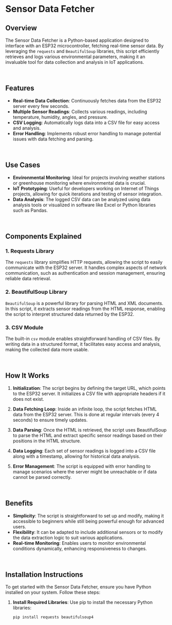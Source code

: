 # Sensor Data Fetcher

## Overview

The Sensor Data Fetcher is a Python-based application designed to interface with an ESP32 microcontroller, fetching real-time sensor data. By leveraging the `requests` and `BeautifulSoup` libraries, this script efficiently retrieves and logs various environmental parameters, making it an invaluable tool for data collection and analysis in IoT applications.

<br>

## Features

- **Real-time Data Collection**: Continuously fetches data from the ESP32 server every few seconds.
- **Multiple Sensor Readings**: Collects various readings, including temperature, humidity, angles, and pressure.
- **CSV Logging**: Automatically logs data into a CSV file for easy access and analysis.
- **Error Handling**: Implements robust error handling to manage potential issues with data fetching and parsing.

<br>

## Use Cases

- **Environmental Monitoring**: Ideal for projects involving weather stations or greenhouse monitoring where environmental data is crucial.
- **IoT Prototyping**: Useful for developers working on Internet of Things projects, allowing for quick iterations and testing of sensor integration.
- **Data Analysis**: The logged CSV data can be analyzed using data analysis tools or visualized in software like Excel or Python libraries such as Pandas.

<br>

## Components Explained

### 1. **Requests Library**

The `requests` library simplifies HTTP requests, allowing the script to easily communicate with the ESP32 server. It handles complex aspects of network communication, such as authentication and session management, ensuring reliable data retrieval.

### 2. **BeautifulSoup Library**

`BeautifulSoup` is a powerful library for parsing HTML and XML documents. In this script, it extracts sensor readings from the HTML response, enabling the script to interpret structured data returned by the ESP32.

### 3. **CSV Module**

The built-in `csv` module enables straightforward handling of CSV files. By writing data in a structured format, it facilitates easy access and analysis, making the collected data more usable.

<br>

## How It Works

1. **Initialization**: The script begins by defining the target URL, which points to the ESP32 server. It initializes a CSV file with appropriate headers if it does not exist.

2. **Data Fetching Loop**: Inside an infinite loop, the script fetches HTML data from the ESP32 server. This is done at regular intervals (every 4 seconds) to ensure timely updates.

3. **Data Parsing**: Once the HTML is retrieved, the script uses BeautifulSoup to parse the HTML and extract specific sensor readings based on their positions in the HTML structure.

4. **Data Logging**: Each set of sensor readings is logged into a CSV file along with a timestamp, allowing for historical data analysis.

5. **Error Management**: The script is equipped with error handling to manage scenarios where the server might be unreachable or if data cannot be parsed correctly.

<br>

## Benefits

- **Simplicity**: The script is straightforward to set up and modify, making it accessible to beginners while still being powerful enough for advanced users.
- **Flexibility**: It can be adapted to include additional sensors or to modify the data extraction logic to suit various applications.
- **Real-time Monitoring**: Enables users to monitor environmental conditions dynamically, enhancing responsiveness to changes.

<br>

## Installation Instructions

To get started with the Sensor Data Fetcher, ensure you have Python installed on your system. Follow these steps:

1. **Install Required Libraries**:
   Use pip to install the necessary Python libraries:
   ```bash
   pip install requests beautifulsoup4
   ```

   